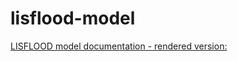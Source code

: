 # lisflood-model
[LISFLOOD model documentation - rendered version:](https://ec-jrc.github.io/lisflood-model/)  
